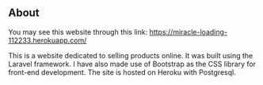 ## About 
You may see this website through this link: https://miracle-loading-112233.herokuapp.com/

This is a website dedicated to selling products online. It was built using the Laravel framework. I have also made use of Bootstrap as the CSS library for front-end development. The site is hosted on Heroku with Postgresql.
